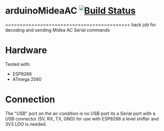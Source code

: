 # arduinoMideaAC [![Build Status](https://travis-ci.com/Links2004/arduinoMideaAC.svg?branch=master)](https://travis-ci.com/Links2004/arduinoMideaAC)
===========================================
hack job for decoding and sending Midea AC Serial commands

# Hardware

Tested with:

 - ESP8266
 - ATmega 2560


# Connection

The "USB" port on the air condition is no USB port its a Serial port with a USB connector (5V, RX, TX, GND)
for use with ESP8266 a level shifter and 3V3 LDO is needed.


